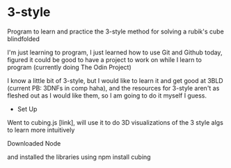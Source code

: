 # 3-style
Program to learn and practice the 3-style method for solving a rubik's cube blindfolded

I'm just learning to program, I just learned how to use Git and Github today, figured it could be good to have a project to work on while I learn to program (currently doing The Odin Project)

I know a little bit of 3-style, but I would like to learn it and get good at 3BLD (current PB: 3DNFs in comp haha), and the resources for 3-style aren't as fleshed out as I would like them, so I am going to do it myself I guess.

* Set Up

Went to cubing.js [link], will use it to do 3D visualizations of the 3 style algs to learn more intuitively

Downloaded Node

and installed the libraries using
npm install cubing